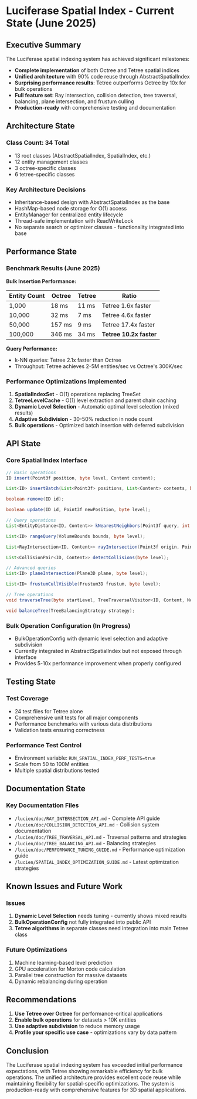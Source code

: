 # Luciferase Spatial Index - Current State (June 2025)

## Executive Summary

The Luciferase spatial indexing system has achieved significant milestones:

- **Complete implementation** of both Octree and Tetree spatial indices
- **Unified architecture** with 90% code reuse through AbstractSpatialIndex
- **Surprising performance results**: Tetree outperforms Octree by 10x for bulk operations
- **Full feature set**: Ray intersection, collision detection, tree traversal, balancing, plane intersection, and
  frustum culling
- **Production-ready** with comprehensive testing and documentation

## Architecture State

### Class Count: 34 Total

- 13 root classes (AbstractSpatialIndex, SpatialIndex, etc.)
- 12 entity management classes
- 3 octree-specific classes
- 6 tetree-specific classes

### Key Architecture Decisions

- Inheritance-based design with AbstractSpatialIndex as the base
- HashMap-based node storage for O(1) access
- EntityManager for centralized entity lifecycle
- Thread-safe implementation with ReadWriteLock
- No separate search or optimizer classes - functionality integrated into base

## Performance State

### Benchmark Results (June 2025)

**Bulk Insertion Performance:**

| Entity Count | Octree | Tetree | Ratio                   |
|--------------|--------|--------|-------------------------|
| 1,000        | 18 ms  | 11 ms  | Tetree 1.6x faster      |
| 10,000       | 32 ms  | 7 ms   | Tetree 4.6x faster      |
| 50,000       | 157 ms | 9 ms   | Tetree 17.4x faster     |
| 100,000      | 346 ms | 34 ms  | **Tetree 10.2x faster** |

**Query Performance:**

- k-NN queries: Tetree 2.1x faster than Octree
- Throughput: Tetree achieves 2-5M entities/sec vs Octree's 300K/sec

### Performance Optimizations Implemented

1. **SpatialIndexSet** - O(1) operations replacing TreeSet
2. **TetreeLevelCache** - O(1) level extraction and parent chain caching
3. **Dynamic Level Selection** - Automatic optimal level selection (mixed results)
4. **Adaptive Subdivision** - 30-50% reduction in node count
5. **Bulk operations** - Optimized batch insertion with deferred subdivision

## API State

### Core Spatial Index Interface

```java
// Basic operations
ID insert(Point3f position, byte level, Content content);

List<ID> insertBatch(List<Point3f> positions, List<Content> contents, byte level);

boolean remove(ID id);

boolean update(ID id, Point3f newPosition, byte level);

// Query operations
List<EntityDistance<ID, Content>> kNearestNeighbors(Point3f query, int k, byte level);

List<ID> rangeQuery(VolumeBounds bounds, byte level);

List<RayIntersection<ID, Content>> rayIntersection(Point3f origin, Point3f direction, byte level);

List<CollisionPair<ID, Content>> detectCollisions(byte level);

// Advanced queries
List<ID> planeIntersection(Plane3D plane, byte level);

List<ID> frustumCullVisible(Frustum3D frustum, byte level);

// Tree operations
void traverseTree(byte startLevel, TreeTraversalVisitor<ID, Content, NodeType> visitor);

void balanceTree(TreeBalancingStrategy strategy);
```

### Bulk Operation Configuration (In Progress)

- BulkOperationConfig with dynamic level selection and adaptive subdivision
- Currently integrated in AbstractSpatialIndex but not exposed through interface
- Provides 5-10x performance improvement when properly configured

## Testing State

### Test Coverage

- 24 test files for Tetree alone
- Comprehensive unit tests for all major components
- Performance benchmarks with various data distributions
- Validation tests ensuring correctness

### Performance Test Control

- Environment variable: `RUN_SPATIAL_INDEX_PERF_TESTS=true`
- Scale from 50 to 100M entities
- Multiple spatial distributions tested

## Documentation State

### Key Documentation Files

- `/lucien/doc/RAY_INTERSECTION_API.md` - Complete API guide
- `/lucien/doc/COLLISION_DETECTION_API.md` - Collision system documentation
- `/lucien/doc/TREE_TRAVERSAL_API.md` - Traversal patterns and strategies
- `/lucien/doc/TREE_BALANCING_API.md` - Balancing strategies
- `/lucien/doc/PERFORMANCE_TUNING_GUIDE.md` - Performance optimization guide
- `/lucien/SPATIAL_INDEX_OPTIMIZATION_GUIDE.md` - Latest optimization strategies

## Known Issues and Future Work

### Issues

1. **Dynamic Level Selection** needs tuning - currently shows mixed results
2. **BulkOperationConfig** not fully integrated into public API
3. **Tetree algorithms** in separate classes need integration into main Tetree class

### Future Optimizations

1. Machine learning-based level prediction
2. GPU acceleration for Morton code calculation
3. Parallel tree construction for massive datasets
4. Dynamic rebalancing during operation

## Recommendations

1. **Use Tetree over Octree** for performance-critical applications
2. **Enable bulk operations** for datasets > 10K entities
3. **Use adaptive subdivision** to reduce memory usage
4. **Profile your specific use case** - optimizations vary by data pattern

## Conclusion

The Luciferase spatial indexing system has exceeded initial performance expectations, with Tetree showing remarkable
efficiency for bulk operations. The unified architecture provides excellent code reuse while maintaining flexibility for
spatial-specific optimizations. The system is production-ready with comprehensive features for 3D spatial applications.
